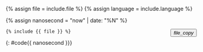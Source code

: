 {% assign file = include.file %}
{% assign language = include.language %}

{% assign nanosecond = "now" | date: "%N" %}

<div markdown="1" style="position:relative">
<button id="copybutton{{ nanosecond }}"
        class="btn btn-blue"
        style="position:absolute; top:0; right:0;"
        data-clipboard-target="#code{{ nanosecond }}">
<i class="material-icons">file_copy</i>
</button>

``` {{ language }}
{% include {{ file }} %}
```
{: #code{{ nanosecond }}}
</div>

<script>
var clipboard{{ nanosecond }} = new ClipboardJS('#copybutton{{ nanosecond }}');
</script>

